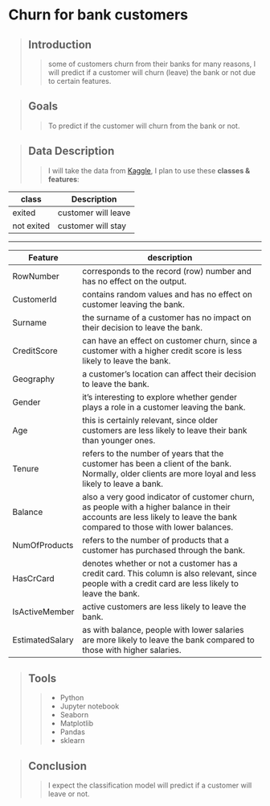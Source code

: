 # Churn for bank customers


> ## Introduction
> 
>> some of customers churn from their banks for many reasons, I will predict if a customer will churn (leave) the bank or not due to certain features.  


> ## Goals
> 
>> To predict if the customer will churn from the bank or not.



> ## Data Description
> 
>> I will take the data from [Kaggle](https://www.kaggle.com/mathchi/churn-for-bank-customers), I plan to use these **classes & features**:
>
 | class  |  Description |
 | ------------- | ------------- |
 | exited  | customer will leave |
 | not exited | customer will stay |

 >
 ----
 >
 | Feature  |  description |
 | ------------- | ------------- |
 | RowNumber | corresponds to the record (row) number and has no effect on the output. |
 | CustomerId | contains random values and has no effect on customer leaving the bank. |
 | Surname | the surname of a customer has no impact on their decision to leave the bank. |
 | CreditScore | can have an effect on customer churn, since a customer with a higher credit score is less likely to leave the bank. |
 | Geography | a customer’s location can affect their decision to leave the bank. |
 | Gender | it’s interesting to explore whether gender plays a role in a customer leaving the bank. |
 | Age | this is certainly relevant, since older customers are less likely to leave their bank than younger ones. |
 | Tenure | refers to the number of years that the customer has been a client of the bank. Normally, older clients are more loyal and less likely to leave a bank. |
 | Balance | also a very good indicator of customer churn, as people with a higher balance in their accounts are less likely to leave the bank compared to those with lower balances. |
 | NumOfProducts | refers to the number of products that a customer has purchased through the bank. |
 | HasCrCard | denotes whether or not a customer has a credit card. This column is also relevant, since people with a credit card are less likely to leave the bank. |
 | IsActiveMember | active customers are less likely to leave the bank. |
 | EstimatedSalary | as with balance, people with lower salaries are more likely to leave the bank compared to those with higher salaries. |
 
 
 > ## Tools
 > 
 >> - Python
 >> - Jupyter notebook
 >> - Seaborn
 >> - Matplotlib
 >> - Pandas
 >> - sklearn

> ## Conclusion 
> 
>> I expect the classification model will predict if a customer will leave or not.
